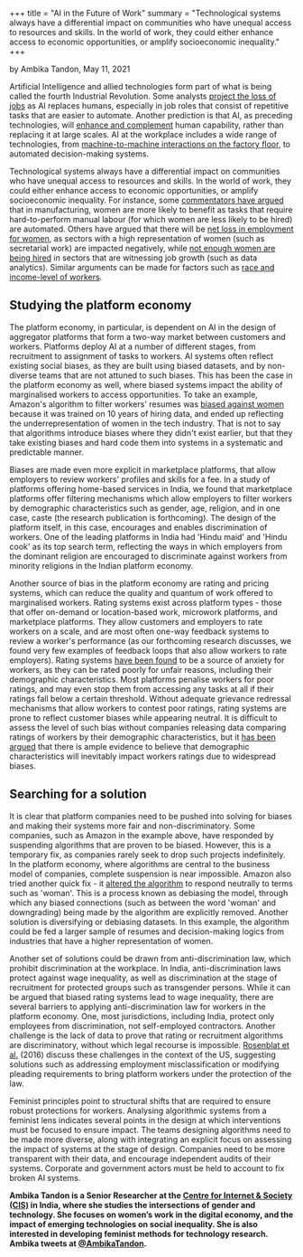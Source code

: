+++
title = "AI in the Future of Work"
summary = "Technological systems always have a differential impact on communities who have unequal access to resources and skills. In the world of work, they could either enhance access to economic opportunities, or amplify socioeconomic inequality."
+++

by Ambika Tandon, <time>May 11, 2021</time>

Artificial Intelligence and allied technologies form part of what is being called the fourth Industrial Revolution. Some analysts [project the loss of jobs](https://workofthefuturecongress.mit.edu/wp-content/uploads/2019/06/w25682.pdf) as AI replaces humans, especially in job roles that consist of repetitive tasks that are easier to automate. Another prediction is that AI, as preceding technologies, will [enhance and complement](https://www.ilo.org/wcmsp5/groups/public/---dgreports/---cabinet/documents/publication/wcms_647306.pdf) human capability, rather than replacing it at large scales. AI at the workplace includes a wide range of technologies, from [machine-to-machine interactions on the factory floor](https://www.infosys.com/human-amplification/Documents/manufacturing-ai-perspective.pdf), to automated decision-making systems.

Technological systems always have a differential impact on communities who have unequal access to resources and skills. In the world of work, they could either enhance access to economic opportunities, or amplify socioeconomic inequality. For instance, some [commentators have argued](https://cis-india.org/internet-governance/blog/harsh-bajpai-ambika-tandon-and-amber-sinha-february-8-2019-the-future-of-work-in-automotive-sector-in-india) that in manufacturing, women are more likely to benefit as tasks that require hard-to-perform manual labour (for which women are less likely to be hired) are automated. Others have argued that there will be [net loss in employment for women](https://www.mckinsey.com/featured-insights/gender-equality/the-future-of-women-at-work-transitions-in-the-age-of-automation), as sectors with a high representation of women (such as secretarial work) are impacted negatively, while [not enough women are being hired](https://www.weforum.org/agenda/2018/12/artificial-intelligence-ai-gender-gap-workplace/) in sectors that are witnessing job growth (such as data analytics). Similar arguments can be made for factors such as [race and income-level of workers](https://www.businessinsider.in/strategy/news/artificial-intelligence-is-slated-to-disrupt-4-5-million-jobs-for-african-americans-who-have-a-10-greater-likelihood-of-automation-based-job-loss-than-other-workers/articleshow/71483509.cms).

## Studying the platform economy

The platform economy, in particular, is dependent on AI in the design of aggregator platforms that form a two-way market between customers and workers. Platforms deploy AI at a number of different stages, from recruitment to assignment of tasks to workers. AI systems often reflect existing social biases, as they are built using biased datasets, and by non-diverse teams that are not attuned to such biases. This has been the case in the platform economy as well, where biased systems impact the ability of marginalised workers to access opportunities. To take an example, Amazon's algorithm to filter workers' resumes was [biased against women](https://www.reuters.com/article/us-amazon-com-jobs-automation-insight-idUSKCN1MK08G) because it was trained on 10 years of hiring data, and ended up reflecting the underrepresentation of women in the tech industry. That is not to say that algorithms introduce biases where they didn't exist earlier, but that they take existing biases and hard code them into systems in a systematic and predictable manner.

Biases are made even more explicit in marketplace platforms, that allow employers to review workers' profiles and skills for a fee. In a study of platforms offering home-based services in India, we found that marketplace platforms offer filtering mechanisms which allow employers to filter workers by demographic characteristics such as gender, age, religion, and in one case, caste (the research publication is forthcoming). The design of the platform itself, in this case, encourages and enables discrimination of workers. One of the leading platforms in India had 'Hindu maid' and 'Hindu cook' as its top search term, reflecting the ways in which employers from the dominant religion are encouraged to discriminate against workers from minority religions in the Indian platform economy.

Another source of bias in the platform economy are rating and pricing systems, which can reduce the quality and quantum of work offered to marginalised workers. Rating systems exist across platform types - those that offer on-demand or location-based work, microwork platforms, and marketplace platforms. They allow customers and employers to rate workers on a scale, and are most often one-way feedback systems to review a worker's performance (as our forthcoming research discusses, we found very few examples of feedback loops that also allow workers to rate employers). Rating systems [have been found](https://datasociety.net/pubs/ia/Discriminating_Tastes_Customer_Ratings_as_Vehicles_for_Bias.pdf) to be a source of anxiety for workers, as they can be rated poorly for unfair reasons, including their demographic characteristics. Most platforms penalise workers for poor ratings, and may even stop them from accessing any tasks at all if their ratings fall below a certain threshold. Without adequate grievance redressal mechanisms that allow workers to contest poor ratings, rating systems are prone to reflect customer biases while appearing neutral. It is difficult to assess the level of such bias without companies releasing data comparing ratings of workers by their demographic characteristics, but it [has been argued](https://datasociety.net/pubs/ia/Discriminating_Tastes_Customer_Ratings_as_Vehicles_for_Bias.pdf) that there is ample evidence to believe that demographic characteristics will inevitably impact workers ratings due to widespread biases.

## Searching for a solution

It is clear that platform companies need to be pushed into solving for biases and making their systems more fair and non-discriminatory. Some companies, such as Amazon in the example above, have responded by suspending algorithms that are proven to be biased. However, this is a temporary fix, as companies rarely seek to drop such projects indefinitely. In the platform economy, where algorithms are central to the business model of companies, complete suspension is near impossible. Amazon also tried another quick fix - it [altered the algorithm](https://www.reuters.com/article/us-amazon-com-jobs-automation-insight-idUSKCN1MK08G) to respond neutrally to terms such as 'woman'. This is a process known as debiasing the model, through which any biased connections (such as between the word 'woman' and downgrading) being made by the algorithm are explicitly removed. Another solution is diversifying or debiasing datasets. In this example, the algorithm could be fed a larger sample of resumes and decision-making logics from industries that have a higher representation of women.

Another set of solutions could be drawn from anti-discrimination law, which prohibit discrimination at the workplace. In India, anti-discrimination laws protect against wage inequality, as well as discrimination at the stage of recruitment for protected groups such as transgender persons. While it can be argued that biased rating systems lead to wage inequality, there are several barriers to applying anti-discrimination law for workers in the platform economy. One, most jurisdictions, including India, protect only employees from discrimination, not self-employed contractors. Another challenge is the lack of data to prove that rating or recruitment algorithms are discriminatory, without which legal recourse is impossible. [Rosenblat et al.](https://datasociety.net/pubs/ia/Discriminating_Tastes_Customer_Ratings_as_Vehicles_for_Bias.pdf) (2016) discuss these challenges in the context of the US, suggesting solutions such as addressing employment misclassification or modifying pleading requirements to bring platform workers under the protection of the law.

Feminist principles point to structural shifts that are required to ensure robust protections for workers. Analysing algorithmic systems from a feminist lens indicates several points in the design at which interventions must be focused to ensure impact. The teams designing algorithms need to be made more diverse, along with integrating an explicit focus on assessing the impact of systems at the stage of design. Companies need to be more transparent with their data, and encourage independent audits of their systems. Corporate and government actors must be held to account to fix broken AI systems.

**Ambika Tandon is a Senior Researcher at the [Centre for Internet & Society (CIS)](https://cis-india.org) in India, where she studies the intersections of gender and technology. She focuses on women’s work in the digital economy, and the impact of emerging technologies on social inequality. She is also interested in developing feminist methods for technology research. Ambika tweets at [@AmbikaTandon](https://twitter.com/AmbikaTandon).**